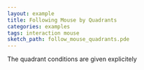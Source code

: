 ```yaml
---
layout: example
title: Following Mouse by Quadrants
categories: examples
tags: interaction mouse
sketch_path: follow_mouse_quadrants.pde
---
```





The quadrant conditions are given explicitely
